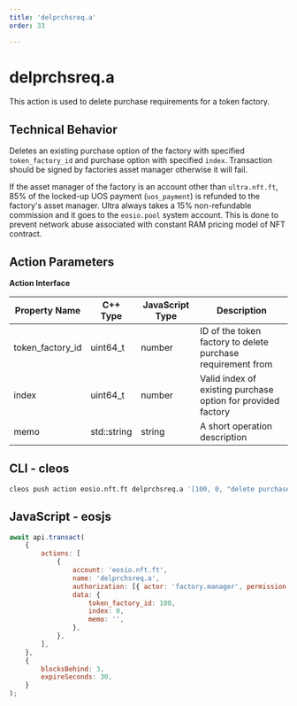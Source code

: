 ```yaml
---
title: 'delprchsreq.a'
order: 33

---
```


# delprchsreq.a

This action is used to delete purchase requirements for a token factory.

## Technical Behavior

Deletes an existing purchase option of the factory with specified `token_factory_id` and purchase option with specified `index`. Transaction should be signed by factories asset manager otherwise it will fail.

If the asset manager of the factory is an account other than `ultra.nft.ft`, 85% of the locked-up UOS payment (`uos_payment`) is refunded to the factory's asset manager. Ultra always takes a 15% non-refundable commission and it goes to the `eosio.pool` system account. This is done to prevent network abuse associated with constant RAM pricing model of NFT contract.

## Action Parameters

**Action Interface**

| Property Name    | C++ Type    | JavaScript Type | Description                                                  |
| ---------------- | ----------- | --------------- | ------------------------------------------------------------ |
| token_factory_id | uint64_t    | number          | ID of the token factory to delete purchase requirement from  |
| index            | uint64_t    | number          | Valid index of existing purchase option for provided factory |
| memo             | std::string | string          | A short operation description                                |

## CLI - cleos

```bash
cleos push action eosio.nft.ft delprchsreq.a '[100, 0, "delete purchase req"]' -p factory.manager
```

## JavaScript - eosjs

```js
await api.transact(
    {
        actions: [
            {
                account: 'eosio.nft.ft',
                name: 'delprchsreq.a',
                authorization: [{ actor: 'factory.manager', permission: 'active' }],
                data: {
                    token_factory_id: 100,
                    index: 0,
                    memo: '',
                },
            },
        ],
    },
    {
        blocksBehind: 3,
        expireSeconds: 30,
    }
);
```
